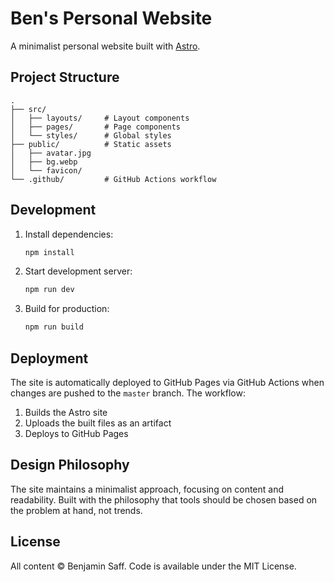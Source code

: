 # Ben's Personal Website

A minimalist personal website built with [Astro](https://astro.build).

## Project Structure

```
.
├── src/
│   ├── layouts/     # Layout components
│   ├── pages/       # Page components
│   └── styles/      # Global styles
├── public/          # Static assets
│   ├── avatar.jpg
│   ├── bg.webp
│   └── favicon/
└── .github/         # GitHub Actions workflow
```

## Development

1. Install dependencies:
   ```bash
   npm install
   ```

2. Start development server:
   ```bash
   npm run dev
   ```

3. Build for production:
   ```bash
   npm run build
   ```

## Deployment

The site is automatically deployed to GitHub Pages via GitHub Actions when changes are pushed to the `master` branch. The workflow:

1. Builds the Astro site
2. Uploads the built files as an artifact
3. Deploys to GitHub Pages

## Design Philosophy

The site maintains a minimalist approach, focusing on content and readability. Built with the philosophy that tools should be chosen based on the problem at hand, not trends.

## License

All content © Benjamin Saff. Code is available under the MIT License.

